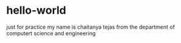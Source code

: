 # hello-world
just for practice
my name is chaitanya tejas from the department of computert science and engineering 
